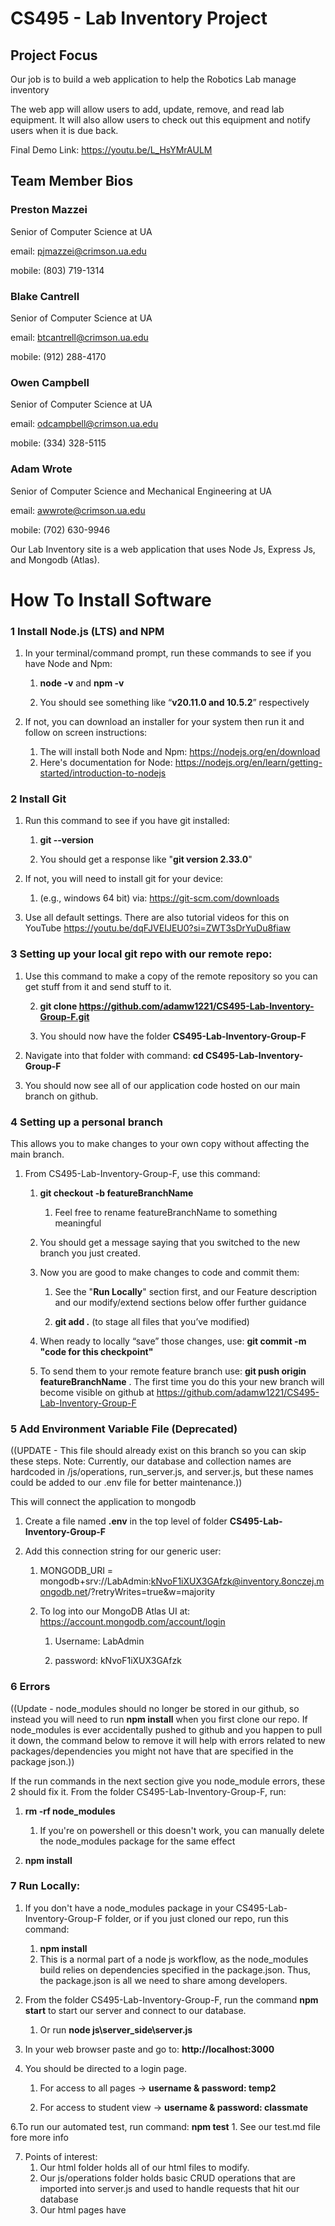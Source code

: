 # CS495 - Lab Inventory Project

## Project Focus
Our job is to build a web application to help the Robotics Lab manage inventory​

The web app will allow users to add, update, remove, and read lab equipment. It will also allow users to check out this equipment and notify users when it is due back.​

Final Demo Link: https://youtu.be/L_HsYMrAULM

## Team Member Bios

### Preston Mazzei
Senior of Computer Science at UA

email: pjmazzei@crimson.ua.edu

mobile: (803) 719-1314

### Blake Cantrell
Senior of Computer Science at UA

email: btcantrell@crimson.ua.edu

mobile: (912) 288-4170

### Owen Campbell
Senior of Computer Science at UA

email: odcampbell@crimson.ua.edu

mobile: (334) 328-5115

### Adam Wrote
Senior of Computer Science and Mechanical Engineering at UA

email: awwrote@crimson.ua.edu

mobile: (702) 630-9946

Our Lab Inventory site is a web application that uses Node Js, Express Js, and Mongodb (Atlas). 
# How To Install Software

### 1 Install Node.js (LTS) and NPM 
1.	In your terminal/command prompt, run these commands to see if you have Node and Npm: 

    1.	**node -v** and **npm -v**
       
    2.	You should see something like “**v20.11.0 and 10.5.2**” respectively

2.	If not, you can download an installer for your system then run it and follow on screen instructions:
    
    1.	The will install both Node and Npm: https://nodejs.org/en/download
    2.	Here's documentation for Node: https://nodejs.org/en/learn/getting-started/introduction-to-nodejs

### 2	Install Git
1.	Run this command to see if you have git installed: 
    
    1.	**git --version** 
    
    2.	You should get a response like "**git version 2.33.0**" 

2.	If not, you will need to install git for your device:
    
    1.	(e.g., windows 64 bit) via: https://git-scm.com/downloads

3.  Use all default settings. There are also tutorial videos for this on YouTube     https://youtu.be/dqFJVEIJEU0?si=ZWT3sDrYuDu8fiaw

### 3	Setting up your local git repo with our remote repo:
1.	Use this command to make a copy of the remote repository so you can get stuff from it and send stuff to it. 
    
    2.	**git clone https://github.com/adamw1221/CS495-Lab-Inventory-Group-F.git**
    
    3.	You should now have the folder **CS495-Lab-Inventory-Group-F**

2.	Navigate into that folder with command: **cd CS495-Lab-Inventory-Group-F**
3.	You should now see all of our application code hosted on our main branch on github.

### 4	Setting up a personal branch
This allows you to make changes to your own copy without affecting the main branch.

1.	From CS495-Lab-Inventory-Group-F, use this command: 
    
    1. **git checkout -b featureBranchName**
        1. Feel free to rename featureBranchName to something meaningful
    
    3. You should get a message saying that you switched to the new branch you just created. 
    
    4. Now you are good to make changes to code and commit them: 
        1. See the "**Run Locally**" section first, and our Feature description and our modify/extend sections below offer further guidance
           
        2. **git add .**   (to stage all files that you’ve modified) 
    
    5. When ready to locally “save” those changes, use: **git commit -m "code for this checkpoint"**
    
    6. To send them to your remote feature branch use: **git push origin featureBranchName** . The first time you do this your new branch will become visible on github at https://github.com/adamw1221/CS495-Lab-Inventory-Group-F

### 5	Add Environment Variable File (Deprecated)
((UPDATE - This file should already exist on this branch so you can skip these steps.
Note: Currently, our database and collection names are hardcoded in /js/operations, run_server.js, and server.js, but these names could be added to our .env file for better maintenance.))

This will connect the application to mongodb

1. Create a file named **.env** in the top level of folder **CS495-Lab-Inventory-Group-F**

2. Add this connection string for our generic user:
    1. MONGODB_URI = mongodb+srv://LabAdmin:kNvoF1iXUX3GAfzk@inventory.8onczej.mongodb.net/?retryWrites=true&w=majority
       
    3. To log into our MongoDB Atlas UI at: https://account.mongodb.com/account/login
        1. Username: LabAdmin
           
        2. password: kNvoF1iXUX3GAfzk

### 6 Errors
((Update - node_modules should no longer be stored in our github, so instead you will need to run **npm install** when you first clone our repo.
If node_modules is ever accidentally pushed to github and you happen to pull it down, the command below to remove it will help with errors related to new packages/dependencies 
you might not have that are specified in the package json.))

If the run commands in the next section give you node_module errors, these 2 should fix it.  From the folder CS495-Lab-Inventory-Group-F, run:
1. **rm -rf node_modules**
    1. If you're on powershell or this doesn't work, you can manually delete the node_modules package for the same effect
       
2. **npm install**

  
### 7 Run Locally:
1. If you don't have a node_modules package in your CS495-Lab-Inventory-Group-F folder, or if you just cloned our repo, run this command:
    1. **npm install**
    2. This is a normal part of a node js workflow, as the node_modules build relies on dependencies specified in the package.json. Thus, the package.json is all we need to share among developers.

1. From the folder CS495-Lab-Inventory-Group-F, run the command  **npm start**  to start our server and connect to our database.
   
   1. Or run **node js\server_side\server.js**

3. In your web browser paste and go to: **http://localhost:3000**
  
5. You should be directed to a login page.
   1. For access to all pages -> **username & password: temp2**

   2. For access to student view -> **username & password: classmate**
      
6.To run our automated test, run command: **npm test**
    1. See our test.md file fore more info
    
7. Points of interest:
   1. Our html folder holds all of our html files to modify.
   2. Our js/operations folder holds basic CRUD operations that are imported into server.js and used to handle requests that hit our database
   3. Our html pages have <script> header tags that link to javascript files in js/client_side. These client-side files add functionality to our webpages and often make requests to the server, using user input from the webpages.
   4. Server.js is where all of our endpoints are defined and requests are handled.
   5. Auth.js holds helper functions and middleware related to logins, rate limiting, and security. Rate limits currently allow 100 requests per IP address within 10 minutes. Sessions log out users after 30 minutes, but we didn't get to implement a user logout which should be trivial.
   6. Login sends requests from the login form in login.html, so it currently doesn't have/need a clientside js file. Student users can currently see all html pages in the navbar but won't be served admin pages like add, remove, or update.
   7. To view all checked out equipment, hit the Robotics_Lab collection in our db with this query: { "Available": "No" } (mongo db atlas offers a UI for this as well, see **step 5**). Server session data has to be sent via a request/endpoint to the client to be stored in client session. We do this with usernames for example, since login.js has no clientside page to do so and we don't want to expose this in an imbedded js script in the html.
   8. Equipment is often stored in the client session to cut down requests against the database, however, that means opening a new tab is often needed to refresh the client session if the database has been updated. This may not be ideal and could be changed by modifying the eventlistener in testCheckoutParts.js.
   9. Run_server.js sets up our mongodb connection and uses that database as our server session store instead of an external server session (which in our case would be with our server hosting solution heroku). This was not a necessary change, just one of convenience for viewing the sessions.
   10. Test_db_connect.js isn't used in our application, but it can be used in conjunction with js/operations/test_operations.js to hit our database directly without going through the webpage UI. This is useful for defining an update to all of the parts or performing some other one-off CRUD operation.
   11. Our database can also be hit with python scripts via our connection string from **step 5** . We used that to add the parts to the database from an Excel spreadsheet.
   12. "Test" in a filename is just a lingering part of our naming conventions from development.



## Feature List:

### Login Screen
Existing users can log in by providing username and password. There is no way to create a new user from this screen, since not everyone who has access to the url should be able to check out lab equipment. When the "Login" button is clicked, if the username or password are incorrect, or do not exist, the page will respond with "Authentication failed." If one of the two text fields is left blank, the page will provide a pointer labeled "Please fill out this field."

### Checkout Parts
On the checkout parts page, when the page is loaded, a dropdown of all available lab equipment is populated. This list is taken via MongoDB query. Once the page is loaded, the user can select an equipment to checkout from the "Select Equipment" dropdown, then select a checkout date/time and return date/time from the remaining form fields. Once the user is done configuring the checkout parameters, they can click the "Checkout" button. When the button is pressed, two main processes take place, in sequence:
1. The data validation process takes place. All form fields are saved, then the fields are immediately cleared. The fields are wrapped into a document and sent to the server side for validation via http Post request. Each field is validated to make sure a possible checkout is being requested. The equipment ID is cross checked with the information from MongoDB to make sure the selected equipment is available. The dates and times selected are checked to make sure the return date is not before the checkout date, neither date is in the past, and that the checkout period isn't too long. If there are one or more problems, the server will return with a list of issues, and if there are no issues, the server will return an empty list.
2. After data validation, if the server returned any issues, it notifies the user via an alert message, and does not proceed with the checkout process. Otherwise, one of these three cases takes place:
- Case One: The equipment is not available. The user is notified of this, and no checkout is attempted.
- Case Two: The equipment is available, but the `Request_Needed` field is marked as `"Yes"`. The user is notified that a special request needs to be made to the instructor to verify that the user is certified/authorized to check out the equipment. *Note: Currently, the rest of this pipeline is nonexistent, since there was not enough time to implement an automated email service.* Thus, no checkout is attempted, and the process ends.
- Case Three: The equipment is available, and no request is needed. A request is sent to the middleware server to update the MongoDB database for the document corresponding to the checked out equipment. The `Checkout_Status` and `Available` fields are updated to reflect the change, and some fields are recorded about the checkout itself, such as the checkout date/time, the return date/time, and the username of the user who checked out the equipment. If the DB operation was successful, the user is notified that their equipment was successfully checked out.

### Update Parts
This page is for admin level users only (developers and professors). The user can input text into two different fields. The "Equipment ID" field is the name of the equipment that the user wants to modify. The "Changes" field is a json document format listing each field of the document and what to change it to. After inputting data, the user can click the "Update Equipment" button. When the button is clicked, a request is sent to the middleware server to handle the input validation and the MongoDB query generation. The server checks to make sure the given "Equipment ID" matches an existing ID, the "Changes" field is valid JSON, and the fields of the JSON document are all valid/existing fields for the equipment. After this check is completed, a MongoDB update query is generated using the given data. When the operation is completed, the user is notified that the update was successful. *Note: The style and functionality of the update page are not fully finished and are on the project backlog.*

### Add Parts
This page is for admin level users only (developers and professors). The user can input information into the form fields. These fields correspond to the types of information that is expected to be stored for each lab equipment part. After the user has finished filling out the fields, they can click on the "Add Part" button. When clicked, this wraps the input (after first shortening and formatting them) into a JSON document and sends an http Post request to the middleware server. There, the input is checked to see if each field has a correct input type. *Note: The exact specifics are not validated, such as if the given MAC address is valid. This is a task on the project backlog.* The server then processes the MongoDB operation with the `addOne()` function, and sends the result (whether the operation was successful or not) to the user.

### Add User
This page is for admin level users only (developers and professors). The user can Enter a new username and password into the two text form fields, then they can select whether this user is a "Student" type or "Admin" type. Then, the user can click the "Add User" button. Once clicked, the feilds are saved, then cleared from the page, then wrapped into a document and sent to the middleware via http post request for processing. Once there, the middleware calls the `addUser()` function, which is similar to the `addOne()` function. It attempts to add the (hashed) username and password into the user database, and returns a variety of return codes, depending on whether it was successful, or if it returned an error, such as a duplicate entry or other error. These errors, if any, are returned to the client and displayed to the user via alert message. If the operation was successful, the user is notified.

### Remove Old Parts
This page is for admin level users only (developers and professors). The user can enter an equipment ID (such as "turtlebot13a") into the "Equipment ID" form field. Once entered, they can click the "Remove Part" button, which sends an http request to the server. Once received, the server attempts to perform a remove operation on the database, and returns to the user a message denoting whether the operation was successful or not.

### Remove Old user
This page is for admin level users only (developers and professors). This process is exactly the same as the "Remove Old Parts" tab, except it interacts with the user database instead of the equipment database.

### My Checkouts
Once this page is loaded, an http get request is sent to the server. This request is just to verify the username associated with the session. Once that username is obtained, a post request is sent back to the server. The server then prepares a query statement to select all documents in the equipment database that have a matching `username` in the `Checkout_Status` object attribute. An array of these documents (if any) is returned to the client. Once received, the client performs a loop function that dynamically creates the necessary table html DOM elements to populate the table with the equipment name, checkout date, return date, and status, where the latter is a comparison between the checkout/return dates and the current date. "Status" has three possible values:
- "Awaiting": When the current date is before the checkout date. The cell is colored yellow.
- "OK": When the current date is between the checkout date and the return date. The cell is colored green.
- "Overdue": When the current date is after the return date. The cell is colored red.
The date values in the table are formatted using the default string conversion from JavaScript `Date()` objects. *Note: A feature that provides a placeholder when the user has no checked out equipment was meant to be implemented, but is in the project backlog.*

### Return Parts
This page works similarly to the "My Checkouts" page for the first element. The table will populate all of the user's checked out items, except those that have not yet reached the checkout date. Additionally, the table includes a button selector to select which equipment is being returned. Below the table, there are two form fields. The first is a text entry where the user can describe where exactly the part was returned. The second is a file upload component, where the user can browse their local storage for an image to upload, showing where the part was returned. The description text field is required to have at least some text (i.e. not blank), but the file upload is optional. Once the user is done, they can click the "Submit" button. Once clicked, a request is sent to the server. The server then constructs an update query to the MongoDB database to change the selected document's `Available` field to `Yes` and `Checkout_Status` field to `null`. If this operation was successful, the server returns a response that triggers an alert message on the client side, indicating that the return was successful.

### Other Features
- The navigation bar and other component styling is designed to adjust relative text sizes and object scaling for smaller screens, such as a tablet or phone. These are present in the stylesheet's screen media queries at the bottom.
- There is a planned feature where the navigation bar html DOM is dynamically generated when the logged in user lands on our site so that the tabs are only visible with the proper permissions (student or admin), but this feature is on the backlog.



## How to Modify/Extend Software:
Our project involves a front-end of HTML files with CSS elements, with functionality implemented with JavaScript. Our back-end is our server, which uses MongoDB. Our front end can be changed by modifying our CSS and HTML files or adding additional HTML files for any additional pages. The JavaScript files can be manipulated similarly. Our dependencies are listed in our package.json file, under “dependencies”. We used Heroku to host our website and server. Heroku hosts our code by installing the dependencies itself, so those dependencies are not installed on our GitHub. To host on another platform, there are a few things that might need changed. Heroku assigns a port dynamically to an application, so our program first gets that port from Heroku, and then applies it in each of the JavaScript files for each of the web pages. To host on another platform, this might need to be updated, depending on how that platform assigns a port value. Our backlog and test cases can be found on GitHub, along with instructions for running those test cases. For our code styling, we attempted to follow the conventions listed in the link below: 
https://www.w3schools.com/js/js_conventions.asp 



## Frequently Asked Questions (FAQs):
### How do I install the software?
- Follow the step-by-step installation guide provided in the documentation, including installing Node.js, NPM, and Git. Make sure to set up environment variables and dependencies as instructed. If you encounter any issues during installation, refer to the troubleshooting section or seek assistance from the development team.

### How do I log in to the application?
- Use the provided login screen to enter your username and password. Note that there is no option to create a new user from this screen. If you forget your credentials, contact the system administrator for assistance in resetting your password.

### How do I checkout lab equipment?
- Navigate to the "Checkout Parts" section, select the equipment you want to checkout, specify checkout and return dates/times, and click the "Checkout" button. Follow the prompts and alerts for any errors or special requests. For additional assistance with the checkout process, refer to the user guide or contact support for help.

### How do I return lab equipment?
- Visit the "Return Parts" page, select the equipment you wish to return, provide a description of where it was returned, and optionally upload an image. Click the "Submit" button to complete the return process. After returning equipment, ensure that the status is updated accordingly and verify that the returned equipment is no longer listed under your account.



## Troubleshooting:
### Installation Issues:
- Ensure you have correctly installed Node.js, NPM, and Git as per the provided instructions. Verify that environment variables are set up correctly, and dependencies are installed without errors. If you encounter any issues during installation, double-check your system requirements and reinstall.

### Database Connection Problems:
- Make sure you have set up the environment variables correctly, especially the MongoDB connection string. Verify that the MongoDB Atlas UI credentials are accurate and allow access to the database. If you experience difficulties connecting to the database, ensure that your network settings and firewall configurations permit the required connections.

### Frontend and Backend Integration:
- Be aware of the frontend and backend components' interactions. Check for proper routing and data validation between the client-side and server-side components. If you notice any inconsistencies or unexpected behavior, review the code for potential integration issues and consult the development team for assistance.

### Hosting Considerations:
- If deploying the application to a different hosting platform than Heroku, ensure that port assignments and other platform-specific configurations are adjusted accordingly in the code. Test the application thoroughly on the new hosting environment to identify any compatibility issues or performance concerns before deploying it for production use.

### Hosting Node Module Issues:
- During development many files had trouble getting read from the node modules when hosting to the Heroku server. If you run any issues regarding files from the installed node modules, ensure that your configurations for ignoring files is set up correctly. If the issue persists, refer to the installation guide to uninstall and reinstall the node modules. 
- `@mongodb-js/saslprep`: This file contains invalid characters and cannot be read from the modules. This file is not crucial to the program and can be ignored.
